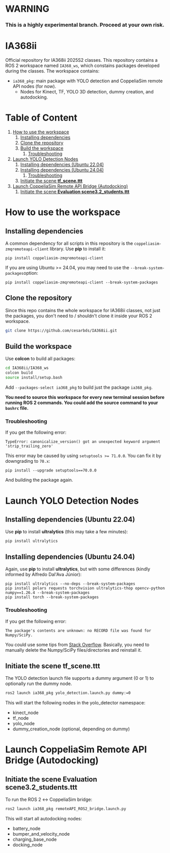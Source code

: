 # WARNING
### This is a highly experimental branch. Proceed at your own risk.

# IA368ii
Official repository for IA368ii 2025S2 classes. This repository contains a ROS 2 workspace named `IA368_ws`, which constains packages developed during the classes. The workspace contains:
- `ia368_pkg`: main package with YOLO detection and CoppeliaSim remote API nodes (for now).
    - Nodes for Kinect, TF, YOLO 3D detection, dummy creation, and autodocking.

# Table of Content

1. [How to use the workspace](#how-to-use-the-workspace)
    1. [Installing dependencies](#installing-dependencies)
    2. [Clone the repository](#clone-the-repository)
    3. [Build the workspace](#build-the-workspace)
        1. [Troubleshooting](#troubleshooting)
2. [Launch YOLO Detection Nodes](#launch-yolo-detection-nodes)
    1. [Installing dependencies (Ubuntu 22.04)](#installing-dependencies-ubuntu-2204)
    2. [Installing dependencies (Ubuntu 24.04)](#installing-dependencies-ubuntu-2404)
        1. [Troubleshooting](#troubleshooting-1)
    3. [Initiate the scene **tf_scene.ttt**](#initiate-the-scene-tf_scenettt)
3. [Launch CoppeliaSim Remote API Bridge (Autodocking)](#launch-coppeliasim-remote-api-bridge-autodocking)
    1. [Initiate the scene **Evaluation scene3.2_students.ttt**](#initiate-the-scene-evaluation-scene32_studentsttt)

# How to use the workspace

## Installing dependencies

A common dependency for all scripts in this repository is the `coppeliasim-zmqremoteapi-client` library. Use **pip** to install it:
```
pip install coppeliasim-zmqremoteapi-client
```
If you are using Ubuntu >= 24.04, you may need to use the `--break-system-packages`option:
```
pip install coppeliasim-zmqremoteapi-client --break-system-packages
```

## Clone the repository

Since this repo contains the whole workspace for IA368ii classes, not just the packages, you don't need to / shouldn't clone it inside your ROS 2 workspace.

```bash
git clone https://github.com/cesarbds/IA368ii.git
```
## Build the workspace
Use **colcon** to build all packages:
```bash
cd IA368ii/IA368_ws
colcon build
source install/setup.bash
```
Add ```--packages-select ia368_pkg``` to build just the package `ia368_pkg`.

**You need to source this workspace for every new terminal session before running ROS 2 commands. You could add the source command to your ```bashrc``` file.**

### Troubleshooting

If you get the following error:
```
TypeError: canonicalize_version() got an unexpected keyword argument 'strip_trailing_zero'
```
This error may be caused by using `setuptools >= 71.0.0`. You can fix it by downgrading to `70.x`:
```
pip install --upgrade setuptools==70.0.0
```
And building the package again.

# Launch YOLO Detection Nodes
## Installing dependencies (Ubuntu 22.04)

Use **pip** to install **ultralytics** (this may take a few minutes):
```
pip install ultralytics
```
## Installing dependencies (Ubuntu 24.04)

Again, use **pip** to install **ultralytics**, but with some differences (kindly informed by Alfredo Dal'Ava Júnior):
```
pip install ultralytics --no-deps --break-system-packages
pip install polars requests torchvision ultralytics-thop opencv-python numpy==1.26.4 --break-system-packages
pip install torch --break-system-packages
```
### Troubleshooting
If you get the following error:
```
The package's contents are unknown: no RECORD file was found for Numpy/SciPy.
```
You could use some tips from [Stack Overflow](https://stackoverflow.com/questions/68886239/cannot-uninstall-numpy-1-21-2-record-file-not-found). Basically, you need to manually delete the Numpy/SciPy files/directories and reinstall it.

## Initiate the scene **tf_scene.ttt**

The YOLO detection launch file supports a dummy argument (0 or 1) to optionally run the dummy node.
```bash
ros2 launch ia368_pkg yolo_detection.launch.py dummy:=0
```
This will start the following nodes in the yolo_detector namespace:

- kinect_node
- tf_node
- yolo_node
- dummy_creation_node (optional, depending on dummy)

# Launch CoppeliaSim Remote API Bridge (Autodocking)

## Initiate the scene **Evaluation scene3.2_students.ttt**

To run the ROS 2 ↔ CoppeliaSim bridge:
```bash
ros2 launch ia368_pkg remoteAPI_ROS2_bridge.launch.py
```
This will start all autodocking nodes:

- battery_node
- bumper_and_velocity_node
- charging_base_node
- docking_node
